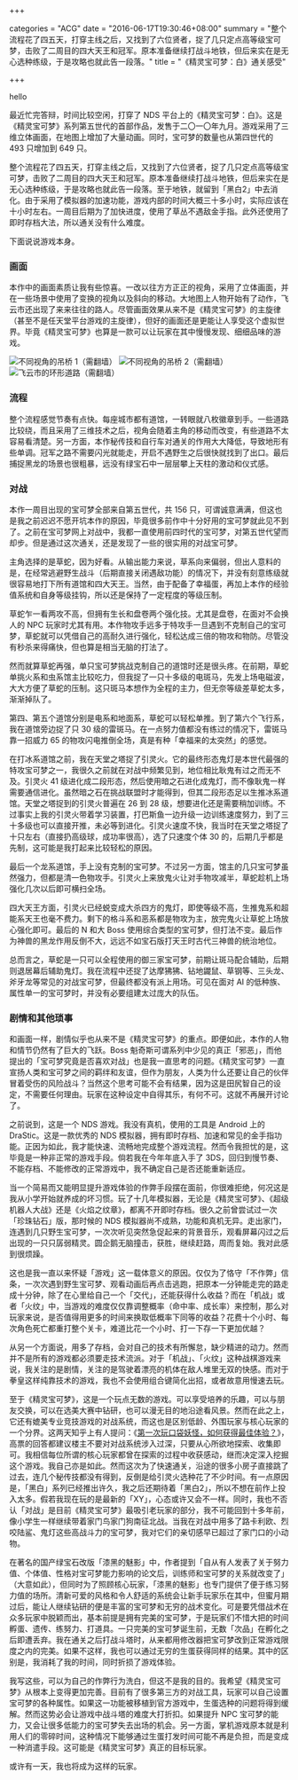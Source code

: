 +++

categories = "ACG"
date = "2016-06-17T19:30:46+08:00"
summary = "整个流程花了四五天，打穿主线之后，又找到了六位贤者，捉了几只定点高等级宝可梦，击败了二周目的四大天王和冠军。原本准备继续打战斗地铁，但后来实在是无心选种练级，于是攻略也就此告一段落。"
title = "《精灵宝可梦：白》通关感受"

+++

hello

最近忙完答辩，时间比较空闲，打穿了 NDS 平台上的《精灵宝可梦：白》。这是《精灵宝可梦》系列第五世代的首部作品，发售于二〇一〇年九月。游戏采用了三维立体画面，在地图上增加了大量动画。同时，宝可梦的数量也从第四世代的 493 只增加到 649 只。

整个流程花了四五天，打穿主线之后，又找到了六位贤者，捉了几只定点高等级宝可梦，击败了二周目的四大天王和冠军。原本准备继续打战斗地铁，但后来实在是无心选种练级，于是攻略也就此告一段落。至于地铁，就留到「黑白2」中去消化。由于采用了模拟器的加速功能，游戏内部的时间大概三十多小时，实际应该在十小时左右。一周目后期为了加快进度，使用了草丛不遇敌金手指。此外还使用了即时存档大法，所以通关没有什么难度。

下面说说游戏本身。

### 画面

本作中的画面素质让我有些惊喜。一改以往方方正正的视角，采用了立体画面，并在一些场景中使用了变换的视角以及斜向的移动。大地图上人物开始有了动作，飞云市还出现了来来往往的路人。尽管画面效果从来不是《精灵宝可梦》的主旋律（甚至不是任天堂平台游戏的主旋律），但好的画面还是更能让人享受这个虚拟世界。毕竟《精灵宝可梦》也算是一款可以让玩家在其中慢慢发现、细细品味的游戏。

<img align="center" class="img-responsive" src="https://ik.imagekit.io/hikoship/blog/pokemon-white-clear/pokemon-white-clear_1.png?updatedAt=1761359987627" alt="不同视角的吊桥 1（需翻墙）">

<img align="center" class="img-responsive" src="https://ik.imagekit.io/hikoship/blog/pokemon-white-clear/pokemon-white-clear_2.png?updatedAt=1761359987623" alt="不同视角的吊桥 2（需翻墙）">

<img align="center" class="img-responsive" src="https://ik.imagekit.io/hikoship/blog/pokemon-white-clear/pokemon-white-clear_3.png?updatedAt=1761359987617" alt="飞云市的环形道路（需翻墙）">

### 流程

整个流程感觉节奏有点快。每座城市都有道馆，一转眼就八枚徽章到手。一些道路比较绕，而且采用了三维技术之后，视角会随着主角的移动而改变，有些道路不太容易看清楚。另一方面，本作秘传技和自行车对通关的作用大大降低，导致地形有些单调。冠军之路不需要闪光就能走，开启不遇野生之后很快就找到了出口。最后捕捉黑龙的场景也很粗暴，远没有绿宝石中一层层攀上天柱的激动和仪式感。

### 对战

本作一周目出现的宝可梦全部来自第五世代，共 156 只，可谓诚意满满，但这也是我之前迟迟不愿开坑本作的原因，毕竟很多前作中十分好用的宝可梦就此见不到了。之前在宝可梦网上对战中，我都一直使用前四时代的宝可梦，对第五世代望而却步。但是通过这次通关，还是发现了一些的很实用的对战宝可梦。

主角选择的是草蛇，因为好看。从输出能力来说，草系向来偏弱，但出人意料的是，在经常逃避野生战斗（后期直接关闭遇敌功能）的情况下，并没有刻意练级就很容易地打下所有道馆和四大天王。当然，由于配备了幸福蛋，再加上本作的经验值系统和自身等级挂钩，所以还是保持了一定程度的等级压制。

草蛇乍一看两攻不高，但拥有生长和盘卷两个强化技。尤其是盘卷，在面对不会换人的 NPC 玩家时尤其有用。本作物攻手远多于特攻手一旦遇到不克制自己的宝可梦，草蛇就可以凭借自己的高耐久进行强化，轻松达成三倍的物攻和物防。尽管没有秒杀来得痛快，但也算是相当无脑的打法了。

然而就算草蛇再强，单只宝可梦挑战克制自己的道馆时还是很头疼。在前期，草蛇单挑火系和虫系馆主比较吃力，但我捉了一只十多级的电斑马，先发上场电磁波，大大方便了草蛇的压制。这只斑马本想作为全程的主力，但无奈等级差草蛇太多，渐渐掉队了。

第四、第五个道馆分别是电系和地面系，草蛇可以轻松单推。到了第六个飞行系，我在道馆旁边捉了只 30 级的雷斑马。在一点努力值都没有练过的情况下，雷斑马靠一招威力 65 的物攻闪电推倒全场，真是有种「幸福来的太突然」的感觉。

在打冰系道馆之前，我在天堂之塔捉了引灵火。它的最终形态鬼灯是本世代最强的特攻宝可梦之一，我很久之前就在对战中频繁见到，地位相比耿鬼有过之而无不及。引灵火 41 级进化成二段形态，然后使用暗之石进化成鬼灯，而不像耿鬼一样需要通信进化。虽然暗之石在挑战联盟时才能得到，但其二段形态足以生推冰系道馆。天堂之塔捉到的引灵火普遍在 26 到 28 级，想要进化还是需要稍加训练。不过事实上我的引灵火带着学习装置，打巴斯鱼一边升级一边训练速度努力，到了三十多级也可以直接开推，未必等到进化。引灵火速度不快，我当时在天堂之塔捉了十只左右（直接扔高级球，成功率很高），选了只速度个体 30 的，后期几乎都是先制，这可能是我打起来比较轻松的原因。

最后一个龙系道馆，手上没有克制的宝可梦。不过另一方面，馆主的几只宝可梦虽然强力，但都是清一色物攻手。引灵火上来放鬼火让对手物攻减半，草蛇趁机上场强化几次以后即可横扫全场。

四大天王方面，引灵火已经蜕变成大杀四方的鬼灯，即使等级不高，生推鬼系和超能系天王也毫不费力。剩下的格斗系和恶系都是物攻为主，放完鬼火让草蛇上场放心强化即可。最后的 N 和大 Boss 使用综合类型的宝可梦，但打法不变。最后作为神兽的黑龙作用反倒不大，远远不如宝石版打天王时古代三神兽的统治地位。

总而言之，草蛇是一只可以全程使用的御三家宝可梦，前期让斑马配合辅助，后期则退居幕后辅助鬼灯。我在流程中还捉了达摩狒狒、钻地鼹鼠、草钢等、三头龙、斧牙龙等常见的对战宝可梦，但最终都没有派上用场。可见在面对 AI 的低种族、属性单一的宝可梦时，并没有必要组建太过庞大的队伍。

### 剧情和其他琐事

和画面一样，剧情似乎也从来不是《精灵宝可梦》的重点。即便如此，本作的人物和情节仍然有了巨大的飞跃。Boss 魁奇斯可谓系列中少见的真正「邪恶」，而他提出的「宝可梦究竟是否喜欢对战」也是我一直思考的问题。《精灵宝可梦》一直宣扬人类和宝可梦之间的羁绊和友谊，但作为朋友，人类为什么还要让自己的伙伴冒着受伤的风险战斗？当然这个思考可能不会有结果，因为这是田尻智自己的设定，不需要任何理由。玩家在这种设定中自得其乐，有何不可。这就不再展开讨论了。

之前说到，这是一个 NDS 游戏。我没有真机，使用的工具是 Android 上的 DraStic。这是一款优秀的 NDS 模拟器，拥有即时存档、加速和常见的金手指功能。正因为如此，我才能快速、流畅地完成整个游戏流程。然而令我担忧的是，这毕竟是一种非正常的游戏手段。倘若我在今年年底入手了 3DS，回归到慢节奏、不能存档、不能修改的正常游戏中，我不确定自己是否还能重新适应。

当一个简易而又能明显提升游戏体验的作弊手段摆在面前，你很难拒绝，何况这是我从小学开始就养成的坏习惯。玩了十几年模拟器，无论是《精灵宝可梦》、《超级机器人大战》还是《火焰之纹章》，都离不开即时存档。很久之前曾尝试过一次「珍珠钻石」版，那时候的 NDS 模拟器尚不成熟，功能和真机无异。走出家门，连遇到几只野生宝可梦，一次次听见突然急促起来的背景音乐，观看屏幕闪过之后出现的一只只孱弱精灵。圆企鹅无脑撞击，获胜，继续赶路，周而复始。我对此感到很烦躁。

这也是我一直以来怀疑「游戏」这一载体意义的原因。仅仅为了恪守「不作弊」信条，一次次遇到野生宝可梦、观看动画后再点击逃跑，把原本一分钟能走完的路走成十分钟，除了在心里给自己一个「交代」，还能获得什么收益？而在「机战」或者「火纹」中，当游戏的难度仅仅靠调整概率（命中率、成长率）来控制，那么对玩家来说，是否值得用更多的时间来换取低概率下同等的收益？花费十个小时、每次角色死亡都重打整个关卡，难道比花一个小时、打一下存一下更加优越？

从另一个方面说，用多了存档，会对自己的技术有所懈怠，缺少精进的动力。然而并不是所有的游戏都必须要走技术流派。对于「机战」、「火纹」这种战棋游戏来说，我关注的是剧情，关注的是驾驶着漂亮的机体在敌人堆里无双的快感。而对于拳皇这样纯靠技术的游戏，我也不会使用组合键简化出招，或者故意用慢速去玩。

至于《精灵宝可梦》，这是一个玩点无数的游戏。可以享受培养的乐趣，可以与朋友交换，可以在选美大赛中钻研，也可以漫无目的地沿途看风景。然而在此之上，它还有媲美专业竞技游戏的对战系统，而这也是区别低龄、外围玩家与核心玩家的一个分界。这两天知乎上有人提问：《[第一次玩口袋妖怪，如何获得最佳体验？](https://www.zhihu.com/question/47494543)》，高票的回答都建议楼主不要对对战系统涉入过深，只要从心所欲地探索、收集即可。我相信每位所谓的核心玩家都曾在探索的过程中收获感动，继而决定深入挖掘这个游戏。我自己亦是如此。然而这次为了快速通关，沿途的很多小房子直接跳了过去，连几个秘传技都没有得到，反倒是给引灵火选种花了不少时间。有一点原因是，「黑白」系列已经推出许久，我之后还期待着「黑白2」，所以不想在前作上投入太多。假若我现在玩的是最新的「XY」，心态或许又会不一样。同时，我也不否认「对战」是目前《精灵宝可梦》最吸引老玩家的部分，我不可能回到十多年前，像小学生一样继续带着家门鸟家门狗南征北战。当我在对战中用多了路卡利欧、烈咬陆鲨、鬼灯这些高战斗力的宝可梦，我对它们的亲切感早已超过了家门口的小动物。

在著名的国产绿宝石改版「漆黑的魅影」中，作者提到「自从有人发表了关于努力值、个体值、性格对宝可梦能力影响的论文后，训练师和宝可梦的关系就改变了」（大意如此），但同时为了照顾核心玩家，「漆黑的魅影」也专门提供了便于练习努力值的场所。清新可爱的风格和令人舒适的系统会让新手玩家乐在其中，但蜜月期过后，能让人继续钻研的便是丰富的宝可梦和无穷的战术变化。可是要凭借战术在众多玩家中脱颖而出，基本前提是拥有完美的宝可梦，于是玩家们不惜大把的时间孵蛋、遗传、练努力、打道具。一只完美的宝可梦诞生前，无数「次品」在孵化之后即遭丢弃。我在通关之后打战斗塔时，从来都用修改器把宝可梦改到正常游戏限度之内的完美。如果不这样，我也可以通过无穷的生蛋获得同样的结果。其中的区别是，我消耗了我的时间，同时折损了游戏体验。

我写这些，可以为自己的作弊行为洗白，但这不是我的目的。我希望《精灵宝可梦》从根本上变得更加完善。目前有了很多第三方的对战工具，玩家可以自己设置宝可梦的各种属性。如果这一功能被移植到官方游戏中，生蛋选种的问题将得到缓解。然而这势必会让游戏中战斗塔的难度大打折扣。如果提升 NPC 宝可梦的能力，又会让很多低能力的宝可梦失去出场的机会。另一方面，掌机游戏原本就是利用人们的零碎时间，这种情况下能够通过生蛋打发时间可能不再是负担，而是变成一种消遣手段。这可能是《精灵宝可梦》真正的目标玩家。

或许有一天，我也将成为这样的玩家。
